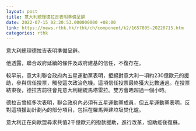 ```yaml
---
layout: post
title: 意大利總理德拉吉表明準備呈辭
date: 2022-07-15 02:20:53.000000000 +08:00
link: https://news.rthk.hk/rthk/ch/component/k2/1657805-20220715.htm
categories: rthk
---
```


意大利總理德拉吉表明準備呈辭。

他透露，聯合政府延續的條件及政府建基的信任，不復存在。

較早前，意大利聯合政府內五星運動黨表明，拒絕對意大利一項約230億歐元的援助，參與信任投票，觸發這次政治危機。這項信任投票最終獲大比數通過。在投票結束後，德拉吉前往會見意大利總統馬塔雷拉。雙方會晤超過一個小時。

德拉吉曾經多次表明，聯合政府內必須有五星運動黨成員，但五星運動黨表明，反對這項援助計劃內的部分項目，包括在羅馬興建垃圾焚化爐。

意大利正在向歐盟尋求共值2千億歐元的撥款援助，進行改革，協助疫後復蘇。

